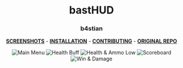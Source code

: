 <div align="center">

# bastHUD
### b4stian

**[SCREENSHOTS](../screenshots/showcase.md)** -
**[INSTALLATION](https://github.com/Hypnootize/TF2-HUD-GitHub-Resources/blob/main/installation/windows_install.md)** -
**[CONTRIBUTING](https://github.com/Hypnootize/TF2-HUD-GitHub-Resources/blob/main/contributing/github_contributing.md)** -
**[ORIGINAL REPO](https://github.com/basbanaan/bastHUD)**

![Main Menu](../screenshots/01_Main_Menu.jpg)
![Health Buff](../screenshots/10_Health_Buff.jpg)
![Health & Ammo Low](../screenshots/11_Health_Ammo_Low.jpg)
![Scoreboard](../screenshots/14_Scoreboard.jpg)
![Win & Damage](../screenshots/18_Win.jpg)
